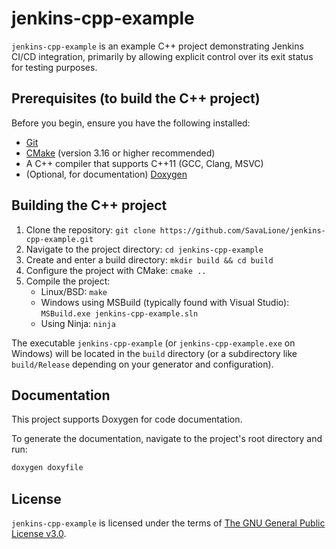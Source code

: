 # jenkins-cpp-example
`jenkins-cpp-example` is an example C++ project demonstrating Jenkins CI/CD integration, primarily by allowing explicit control over its exit status for testing purposes.

## Prerequisites (to build the C++ project)
Before you begin, ensure you have the following installed:
* [Git](https://git-scm.com/)
* [CMake](https://cmake.org/) (version 3.16 or higher recommended)
* A C++ compiler that supports C++11 (GCC, Clang, MSVC)
* (Optional, for documentation) [Doxygen](https://www.doxygen.nl/)

## Building the C++ project
1. Clone the repository: `git clone https://github.com/SavaLione/jenkins-cpp-example.git`
2. Navigate to the project directory: `cd jenkins-cpp-example`
3. Create and enter a build directory: `mkdir build && cd build`
4. Configure the project with CMake: `cmake ..`
5. Compile the project:
    * Linux/BSD: `make`
    * Windows using MSBuild (typically found with Visual Studio): `MSBuild.exe jenkins-cpp-example.sln`
    * Using Ninja: `ninja`

The executable `jenkins-cpp-example` (or `jenkins-cpp-example.exe` on Windows) will be located in the `build` directory (or a subdirectory like `build/Release` depending on your generator and configuration).

## Documentation
This project supports Doxygen for code documentation.

To generate the documentation, navigate to the project's root directory and run:
```bash
doxygen doxyfile
```

## License
`jenkins-cpp-example` is licensed under the terms of [The GNU General Public License v3.0](https://www.gnu.org/licenses/gpl-3.0.en.html).
